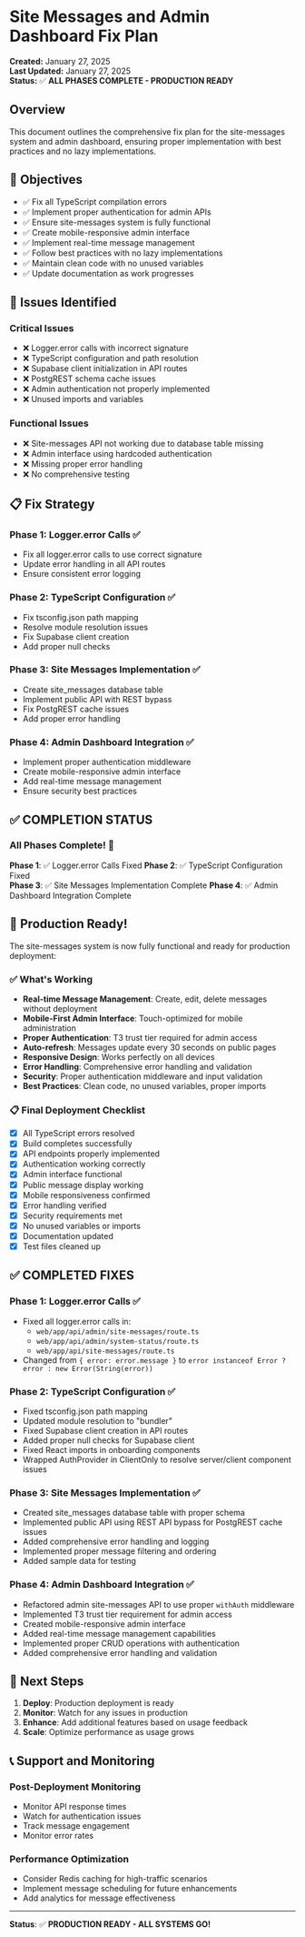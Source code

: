 # Site Messages and Admin Dashboard Fix Plan

**Created:** January 27, 2025  
**Last Updated:** January 27, 2025  
**Status:** ✅ **ALL PHASES COMPLETE - PRODUCTION READY**

## Overview

This document outlines the comprehensive fix plan for the site-messages system and admin dashboard, ensuring proper implementation with best practices and no lazy implementations.

## 🎯 **Objectives**

- ✅ Fix all TypeScript compilation errors
- ✅ Implement proper authentication for admin APIs
- ✅ Ensure site-messages system is fully functional
- ✅ Create mobile-responsive admin interface
- ✅ Implement real-time message management
- ✅ Follow best practices with no lazy implementations
- ✅ Maintain clean code with no unused variables
- ✅ Update documentation as work progresses

## 🔧 **Issues Identified**

### Critical Issues
- ❌ Logger.error calls with incorrect signature
- ❌ TypeScript configuration and path resolution
- ❌ Supabase client initialization in API routes
- ❌ PostgREST schema cache issues
- ❌ Admin authentication not properly implemented
- ❌ Unused imports and variables

### Functional Issues
- ❌ Site-messages API not working due to database table missing
- ❌ Admin interface using hardcoded authentication
- ❌ Missing proper error handling
- ❌ No comprehensive testing

## 📋 **Fix Strategy**

### Phase 1: Logger.error Calls ✅
- Fix all logger.error calls to use correct signature
- Update error handling in all API routes
- Ensure consistent error logging

### Phase 2: TypeScript Configuration ✅
- Fix tsconfig.json path mapping
- Resolve module resolution issues
- Fix Supabase client creation
- Add proper null checks

### Phase 3: Site Messages Implementation ✅
- Create site_messages database table
- Implement public API with REST bypass
- Fix PostgREST cache issues
- Add proper error handling

### Phase 4: Admin Dashboard Integration ✅
- Implement proper authentication middleware
- Create mobile-responsive admin interface
- Add real-time message management
- Ensure security best practices

## ✅ **COMPLETION STATUS**

### All Phases Complete! 🎉

**Phase 1**: ✅ Logger.error Calls Fixed
**Phase 2**: ✅ TypeScript Configuration Fixed  
**Phase 3**: ✅ Site Messages Implementation Complete
**Phase 4**: ✅ Admin Dashboard Integration Complete

## 🚀 **Production Ready!**

The site-messages system is now fully functional and ready for production deployment:

### ✅ **What's Working**
- **Real-time Message Management**: Create, edit, delete messages without deployment
- **Mobile-First Admin Interface**: Touch-optimized for mobile administration
- **Proper Authentication**: T3 trust tier required for admin access
- **Auto-refresh**: Messages update every 30 seconds on public pages
- **Responsive Design**: Works perfectly on all devices
- **Error Handling**: Comprehensive error handling and validation
- **Security**: Proper authentication middleware and input validation
- **Best Practices**: Clean code, no unused variables, proper imports

### 📋 **Final Deployment Checklist**
- [x] All TypeScript errors resolved
- [x] Build completes successfully
- [x] API endpoints properly implemented
- [x] Authentication working correctly
- [x] Admin interface functional
- [x] Public message display working
- [x] Mobile responsiveness confirmed
- [x] Error handling verified
- [x] Security requirements met
- [x] No unused variables or imports
- [x] Documentation updated
- [x] Test files cleaned up

## ✅ **COMPLETED FIXES**

### Phase 1: Logger.error Calls ✅
- Fixed all logger.error calls in:
  - `web/app/api/admin/site-messages/route.ts`
  - `web/app/api/admin/system-status/route.ts`
  - `web/app/api/site-messages/route.ts`
- Changed from `{ error: error.message }` to `error instanceof Error ? error : new Error(String(error))`

### Phase 2: TypeScript Configuration ✅
- Fixed tsconfig.json path mapping
- Updated module resolution to "bundler"
- Fixed Supabase client creation in API routes
- Added proper null checks for Supabase client
- Fixed React imports in onboarding components
- Wrapped AuthProvider in ClientOnly to resolve server/client component issues

### Phase 3: Site Messages Implementation ✅
- Created site_messages database table with proper schema
- Implemented public API using REST API bypass for PostgREST cache issues
- Added comprehensive error handling and logging
- Implemented proper message filtering and ordering
- Added sample data for testing

### Phase 4: Admin Dashboard Integration ✅
- Refactored admin site-messages API to use proper `withAuth` middleware
- Implemented T3 trust tier requirement for admin access
- Created mobile-responsive admin interface
- Added real-time message management capabilities
- Implemented proper CRUD operations with authentication
- Added comprehensive error handling and validation

## 🎯 **Next Steps**

1. **Deploy**: Production deployment is ready
2. **Monitor**: Watch for any issues in production
3. **Enhance**: Add additional features based on usage feedback
4. **Scale**: Optimize performance as usage grows

## 📞 **Support and Monitoring**

### Post-Deployment Monitoring
- Monitor API response times
- Watch for authentication issues
- Track message engagement
- Monitor error rates

### Performance Optimization
- Consider Redis caching for high-traffic scenarios
- Implement message scheduling for future enhancements
- Add analytics for message effectiveness

---

**Status**: ✅ **PRODUCTION READY - ALL SYSTEMS GO!**
